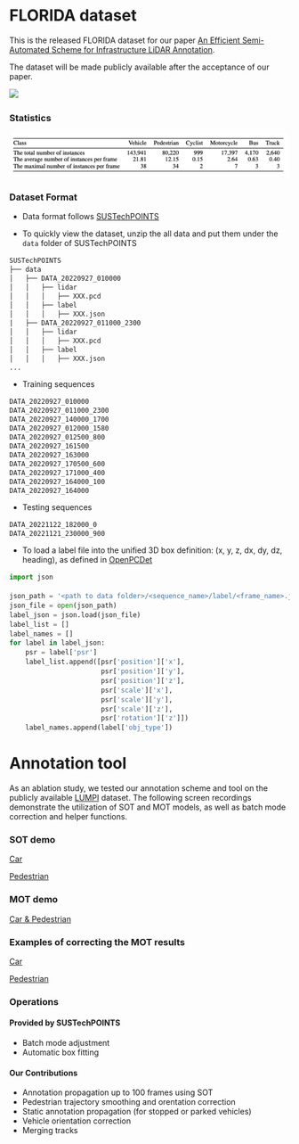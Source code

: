 # FLORIDA dataset
This is the released FLORIDA dataset for our paper [An Efficient Semi-Automated Scheme for Infrastructure LiDAR Annotation](https://arxiv.org/abs/2301.10732). 

The dataset will be made publicly available after the acceptance of our paper.

![](./doc/seq_fast.gif)

### Statistics
![](./doc/statistics.png)

### Dataset Format

* Data format follows [SUSTechPOINTS](https://github.com/naurril/SUSTechPOINTS) 


* To quickly view the dataset, unzip the all data and put them under the `data` folder of SUSTechPOINTS

```
SUSTechPOINTS
├── data
│   ├── DATA_20220927_010000
│   │   ├── lidar
│   │   │   ├── XXX.pcd
│   │   ├── label
│   │   │   ├── XXX.json
|   ├── DATA_20220927_011000_2300
│   │   ├── lidar
│   │   │   ├── XXX.pcd
│   │   ├── label
│   │   │   ├── XXX.json
...
```

* Training sequences

```
DATA_20220927_010000
DATA_20220927_011000_2300
DATA_20220927_140000_1700
DATA_20220927_012000_1580
DATA_20220927_012500_800
DATA_20220927_161500
DATA_20220927_163000
DATA_20220927_170500_600
DATA_20220927_171000_400
DATA_20220927_164000_100
DATA_20220927_164000
```

* Testing sequences

```
DATA_20221122_182000_0
DATA_20221121_230000_900
```


* To load a label file into the unified 3D box definition: (x, y, z, dx, dy, dz, heading), as defined in [OpenPCDet](https://github.com/open-mmlab/OpenPCDet)

```python
import json

json_path = '<path to data folder>/<sequence_name>/label/<frame_name>.json'
json_file = open(json_path)
label_json = json.load(json_file)
label_list = []
label_names = []
for label in label_json:
    psr = label['psr']
    label_list.append([psr['position']['x'],
                       psr['position']['y'],
                       psr['position']['z'],
                       psr['scale']['x'],
                       psr['scale']['y'],
                       psr['scale']['z'],
                       psr['rotation']['z']])
    label_names.append(label['obj_type'])
```

# Annotation tool
As an ablation study, we tested our annotation scheme and tool on the publicly available [LUMPI](https://data.uni-hannover.de/cs_CZ/dataset/lumpi) dataset. The following screen recordings demonstrate the utilization of SOT and MOT models, as well as batch mode correction and helper functions.

### SOT demo
[Car](https://drive.google.com/file/d/1zSHhj6QcQpcJHV2yBc07dMP_e0TrSX4k/view?usp=drive_link)

[Pedestrian](https://drive.google.com/file/d/13oWANlfg9deKEkBZVKV3p8quc0w2oycd/view?usp=drive_link)

### MOT demo
[Car & Pedestrian](https://drive.google.com/file/d/1U0JlytWXgs8zLDjydThrgs0NJTSH_jnp/view?usp=drive_link)

### Examples of correcting the MOT results
[Car](https://drive.google.com/file/d/1ltABDyKs0HT6NtzRfVOB2BvFE0shcuQ0/view?usp=drive_link)

[Pedestrian](https://drive.google.com/file/d/1SqNvcr5USM1w66rbh6lMn9d68Uq_1tcp/view?usp=drive_link)


### Operations

#### Provided by SUSTechPOINTS
* Batch mode adjustment
* Automatic box fitting 

#### Our Contributions
* Annotation propagation up to 100 frames using SOT
* Pedestrian trajectory smoothing and orentation correction
* Static annotation propagation (for stopped or parked vehicles)
* Vehicle orientation correction
* Merging tracks



